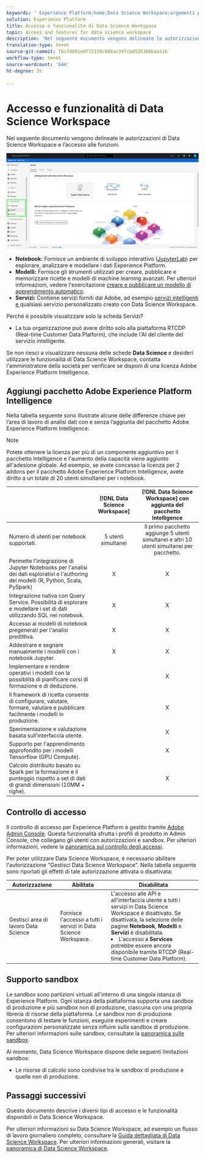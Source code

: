 ```yaml
---
keywords: ' Experience Platform;home;Data Science Workspace;argomenti più comuni;controllo degli accessi;sandbox;intelligence pack;dsw features;dsw access;Adobe Experience Platform Intelligence;intelligence;aep intelligence package'
solution: Experience Platform
title: Accesso e funzionalità di Data Science Workspace
topic: Access and features for data science workspace
description: 'Nel seguente documento vengono delineate le autorizzazioni di Data Science Workspace e l’accesso alle funzioni. '
translation-type: tm+mt
source-git-commit: f6cfd691ed772339c888ac34fcbd535360baa116
workflow-type: tm+mt
source-wordcount: '644'
ht-degree: 3%

---
```



# Accesso e funzionalità di Data Science Workspace

Nel seguente documento vengono delineate le autorizzazioni di Data Science Workspace e l’accesso alle funzioni.

![Schede DSW](./images/access/platform-tabs.png)

- **Notebook:** Fornisce un ambiente di sviluppo interattivo ([JupyterLab](./jupyterlab/overview.md)) per esplorare, analizzare e modellare i dati  Experience Platform.
- **Modelli:** Fornisce gli strumenti utilizzati per creare, pubblicare e memorizzare ricette e modelli di machine learning avanzati. Per ulteriori informazioni, vedere l&#39;esercitazione [creare e pubblicare un modello di apprendimento automatico](./models-recipes/create-publish-model.md).
- **Servizi:** Contiene  servizi forniti dal Adobe, ad esempio  [servizi intelligenti e ](../intelligent-services/home.md) qualsiasi servizio personalizzato creato con Data Science Workspace.

Perché è possibile visualizzare solo la scheda Servizi?

- La tua organizzazione può avere diritto solo alla piattaforma RTCDP (Real-time Customer Data Platform), che include l&#39;AI del cliente del servizio intelligente.

Se non riesci a visualizzare nessuna delle schede **Data Science** e desideri utilizzare le funzionalità di Data Science Workspace, contatta l&#39;amministratore della società per verificare se disponi di una licenza Adobe Experience Platform Intelligence.

## Aggiungi pacchetto Adobe Experience Platform Intelligence

Nella tabella seguente sono illustrate alcune delle differenze chiave per l’area di lavoro di analisi dati con e senza l’aggiunta del pacchetto Adobe Experience Platform Intelligence:

>[!NOTE]
>
>Potete ottenere la licenza per più di un componente aggiuntivo per il pacchetto Intelligence e l&#39;aumento della capacità viene aggiunto all&#39;adesione globale. Ad esempio, se avete concesso la licenza per 2 addons per il pacchetto Adobe Experience Platform Intelligence, avete diritto a un totale di 20 utenti simultanei per i notebook.

|  | [!DNL Data Science Workspace] | [!DNL Data Science Workspace] con aggiunta del pacchetto Intelligence |
| --- | :---: | :---: |
| Numero di utenti per notebook supportati. | 5 utenti simultanei | Il primo pacchetto aggiunge 5 utenti simultanei e altri 10 utenti simultanei per pacchetto. |
| Permette l&#39;integrazione di Jupyter Notebooks per l&#39;analisi dei dati esplorativi e l&#39;authoring dei modelli (R, Python, Scala, PySpark) | X | X |
| Integrazione nativa con Query Service. Possibilità di esplorare e modellare i set di dati utilizzando SQL nei notebook. | X | X |
| Accesso ai modelli di notebook pregenerati per l&#39;analisi predittiva. | X | X |
| Addestrare e segnare manualmente i modelli con i notebook Jupyter. | X | X |
| Implementare e rendere operativi i modelli con la possibilità di pianificare corsi di formazione e di deduzione. |  | X |
| Il framework di ricetta consente di configurare, valutare, formare, valutare e pubblicare facilmente i modelli in produzione. |  | X |
| Sperimentazione e valutazione basata sull’interfaccia utente. |  | X |
| Supporto per l&#39;apprendimento approfondito per i modelli Tensorflow (GPU Compute). |  | X |
| Calcolo distribuito basato su Spark per la formazione e il punteggio rispetto a set di dati di grandi dimensioni (10MM + righe). |  | X |

## Controllo di accesso

Il controllo di accesso per  Experience Platform è gestito tramite [Adobe Admin Console](https://adminconsole.adobe.com). Questa funzionalità sfrutta i profili di prodotto in  Admin Console, che collegano gli utenti con autorizzazioni e sandbox. Per ulteriori informazioni, vedere la [panoramica sul controllo degli accessi](../access-control/home.md).

Per poter utilizzare Data Science Workspace, è necessario abilitare l&#39;autorizzazione &quot;Gestisci Data Science Workspace&quot;. Nella tabella seguente sono riportati gli effetti di tale autorizzazione attivata o disattivata:

| Autorizzazione | Abilitata | Disabilitata |
|---|---|---|
| Gestisci area di lavoro Data Science | Fornisce l&#39;accesso a tutti i servizi in Data Science Workspace. | L&#39;accesso alle API e all&#39;interfaccia utente a tutti i servizi in Data Science Workspace è disattivato. Se disattivata, la selezione delle pagine **Notebook**, **Modelli** e **Servizi** è disabilitata. <li>L&#39;accesso a **Services** potrebbe essere ancora disponibile tramite RTCDP (Real-time Customer Data Platform).</li> |

## Supporto sandbox

Le sandbox sono partizioni virtuali all&#39;interno di una singola istanza di  Experience Platform. Ogni istanza della piattaforma supporta una sandbox di produzione e più sandbox non di produzione, ciascuna con una propria libreria di risorse della piattaforma. Le sandbox non di produzione consentono di testare le funzioni, eseguire esperimenti e creare configurazioni personalizzate senza influire sulla sandbox di produzione. Per ulteriori informazioni sulle sandbox, consultate la [panoramica sulle sandbox](../sandboxes/home.md).

Al momento, Data Science Workspace dispone delle seguenti limitazioni sandbox:

- Le risorse di calcolo sono condivise tra le sandbox di produzione e quelle non di produzione.

## Passaggi successivi

Questo documento descrive i diversi tipi di accesso e le funzionalità disponibili in Data Science Workspace.

Per ulteriori informazioni su Data Science Workspace, ad esempio un flusso di lavoro giornaliero completo, consultare la [Guida dettagliata di Data Science Workspace](./walkthrough.md). Per ulteriori informazioni generali, visitare la [panoramica di Data Science Workspace](./home.md).